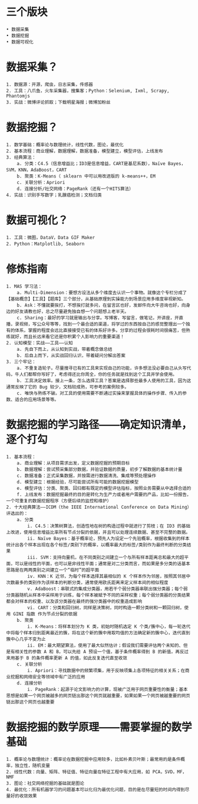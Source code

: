 # 三个版块
	• 数据采集
	• 数据挖掘
	• 数据可视化

# 数据采集？
	1. 数据源：开源，爬虫，日志采集，传感器
	2. 工具：八爪鱼，火车采集器，搜集客；Python：Selenium, Ixml, Scrapy, Phantomjs
	3. 实战：微博评论抓取；下载明星海报；微博加粉丝

# 数据挖掘？
	1. 数学基础：概率论与数理统计，线性代数，图论，最优化
	2. 基本流程：商业理解，数据理解，数据准备，模型建立，模型评估，上线发布
	3. 经典算法：
		a. 分类：C4.5（信息增益比；ID3是信息增益，CART是基尼系数），Naïve Bayes，SVM，KNN，AdaBoost，CART
		b. 聚类：K-Means（ sklearn 中可以用改进版的 k-means++，EM
		c. 关联分析：Apriori
		d. 连接分析/社交网络：PageRank（还有一个HITS算法）
	4. 实战：识别手写数字；乳腺癌检测；文档归类

# 数据可视化？
	1. 工具：微图，DataV，Data GIF Maker
	2. Python：Matplotlib, Seaborn

# 修炼指南
	1. MAS 学习法：
		a. Multi-Dimension：要想方设法从多个维度去认识一个事物。就像这个专栏分成了【基础概念】【工具】【题库】三个部分，从基础原理到实操能力到场景应用多维度审视新知。
		b. Ask：不懂就要挨打，不想挨打就多问，在留言区也好，发邮件向大牛咨询也好，向身边的好友请教也好，总之尽量避免独自想一个问题想上老半天。
		c. Sharing：最好的学习就是输出与分享。写博客，写留言，做笔记，开讲座，开直播，录视频，写公众号等等，找到一个最合适的渠道，将学过的东西按自己的感觉整理出一个独有的体系，掌握的程度会远比直接接受已有的体系好许多。分享的过程会很耗时间很痛苦，但熟练就好，而且长远来看它还是你积累个人影响力的重要渠道！
	2. 认知模型：实战——工具——认知
		a. 先自下而上，从认知到实战，带着概念做总结
		b. 后自上而下，从实战回归认识，带着疑问分解出答案
	3. 三个牢记：
		a. 不重复造轮子。尽量搜寻已有的工具来实现自己的功能，许多想法没必要自己从头写代码，牛人们都帮你写好了，考虑得还比你周全，你的任务就是找到这个工具并学会使用。
		b. 工具决定效率。接上一条，怎么选择工具？答案是选择那些最多人使用的工具，因为这通常反映了它的 Bug 较少，文档较成熟，可参考的案例较多。
		c. 唯快与熟练不破。对工具的使用需要不断通过实操来掌握具体的操作步骤、传入的参数、适合的应用场景等等。

# 数据挖掘的学习路径——确定知识清单，逐个打勾
	1. 基本流程：
		a. 商业理解：从项目需求出发，定义数据挖掘的预期目标
		b. 数据理解：尝试预采集部分数据，并验证数据的质量，初步了解数据的基本统计量
		c. 数据准备：正式采集数据，并按需进行数据清洗、集成等预处理操作
		d. 模型建立：根据经验，尽可能尝试所有可能的数据挖掘模型
		e. 模型评估：分类、聚类、回归都有既定的模型评估指标，按照业务需要从中选择合适的
		f. 上线发布：数据挖掘最终的目的是转化为生产力或者用户需要的产品，比如一份报告，一个可重复的数据挖掘程序（方便后续的监控和维护）
	2. 十大经典算法——ICDM（the IEEE International Conference on Data Mining）评选出的：
		a. 分类
			i. C4.5：决策树算法，创造性地在树的构造过程中就进行了剪枝；在 ID3 的基础上改进，使用信息增益比率所有节点分裂的依据，并且可以处理连续数据、甚至不完整的数据。
			ii. Naïve Bayes：基于概率论，预先人为设定一个先验概率，根据收集到的样本统计出各个样本出现在各个标签/类别下的概率，以概率最大的标签/类别作为最终判断的分类结果
			iii. SVM：支持向量机，在不同类别之间建立一个与所有样本距离总和最大的超平面，可以是线性的平面，也可以是非线性平面；通常是对二分类而言，而如果是多分类的话基本思路是在两两类别之间建立一个“临时”的超平面
			iv. KNN：K 近邻，为每个样本选择其最相似的 K 个样本作为邻居，按照其邻居中次数最多的类别作为该样本的判断分类，通常使用欧氏距离来定义样本间的相似程度
			v. AdaBoost：串联式的集成分类器，用若干个弱分类器串联出强分类器；每个弱分类器随机从样本中采样用于训练，每个样本被赋予不同的采样权重；每个弱分类器的分类结果都会对样本的权重、以及该分类器在最终的强分类器中的权重造成影响
			vi. CART：分类和回归树，同样是决策树，同时构造一颗分类树和一颗回归树，使用 GINI 指数 作为节点分裂的依据
		b. 聚类
			i. K-Means：将样本划分为 K 类，初始时随机选定 K 个类/簇中心，每一轮迭代中将每个样本归到距离最近的簇，将在这个新的簇中用取均值的方法确定新的簇中心，迭代直到簇中心几乎不变为止
			ii. EM：最大期望算法，使用了最大似然估计；假设我们需要评估两个未知的、但是有相关性的参数 A 和 B，可以先给 A 预设一个值，基于条件概率得到 B 的新值，再反过来用基于 B 的条件概率更新 A 的值，如此反复迭代直至收敛
		c. 关联分析
			i. Apriori：寻找数据中的频繁项集，用于反映项集上各项特征的相关关系；在商业挖掘和网络安全等领域中有广泛的应用
		d. 连接分析
			i. PageRank：起源于论文影响力的计算，现被广泛用于网页重要性的衡量；基本思想是如果一个网页被越多的网页链出那这个网页就越重要，如果如果一个网页被越重要的网页链出那这个网页也越重要

# 数据挖掘的数学原理——需要掌握的数学基础
	1. 概率论与数理统计：概率论在数据挖掘中应用较多，比如朴素贝叶斯；最常用的是条件概率，独立性，随机变量
	2. 线性代数：向量、矩阵、特征值、特征向量在特征工程中有大应用，如 PCA，SVD，MF，NMF
	3. 图论：社交网络挖掘的基础就是图论
	4. 最优化：所有机器学习的问题基本可以化归为最优化问题，目的是在尽量短的时间内得到尽量好的收敛效果
